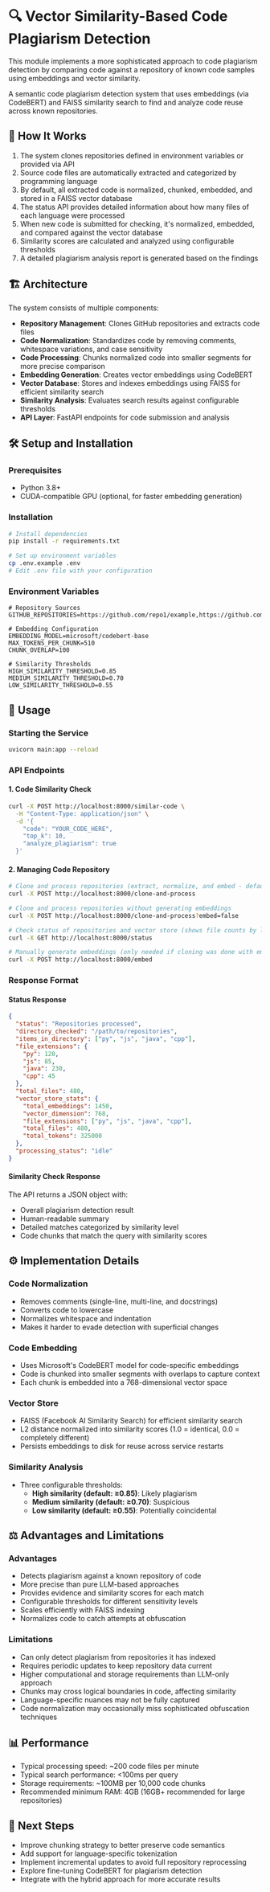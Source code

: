 # 🔍 Vector Similarity-Based Code Plagiarism Detection

This module implements a more sophisticated approach to code plagiarism detection by comparing code against a repository of known code samples using embeddings and vector similarity.

A semantic code plagiarism detection system that uses embeddings (via CodeBERT) and FAISS similarity search to find and analyze code reuse across known repositories.

## 🧩 How It Works

1. The system clones repositories defined in environment variables or provided via API
2. Source code files are automatically extracted and categorized by programming language
3. By default, all extracted code is normalized, chunked, embedded, and stored in a FAISS vector database
4. The status API provides detailed information about how many files of each language were processed
5. When new code is submitted for checking, it's normalized, embedded, and compared against the vector database
6. Similarity scores are calculated and analyzed using configurable thresholds
7. A detailed plagiarism analysis report is generated based on the findings

## 🏗️ Architecture

The system consists of multiple components:

- **Repository Management**: Clones GitHub repositories and extracts code files
- **Code Normalization**: Standardizes code by removing comments, whitespace variations, and case sensitivity
- **Code Processing**: Chunks normalized code into smaller segments for more precise comparison
- **Embedding Generation**: Creates vector embeddings using CodeBERT
- **Vector Database**: Stores and indexes embeddings using FAISS for efficient similarity search
- **Similarity Analysis**: Evaluates search results against configurable thresholds
- **API Layer**: FastAPI endpoints for code submission and analysis

## 🛠️ Setup and Installation

### Prerequisites
- Python 3.8+
- CUDA-compatible GPU (optional, for faster embedding generation)

### Installation
```bash
# Install dependencies
pip install -r requirements.txt

# Set up environment variables
cp .env.example .env
# Edit .env file with your configuration
```

### Environment Variables
```
# Repository Sources
GITHUB_REPOSITORIES=https://github.com/repo1/example,https://github.com/repo2/example

# Embedding Configuration
EMBEDDING_MODEL=microsoft/codebert-base
MAX_TOKENS_PER_CHUNK=510
CHUNK_OVERLAP=100

# Similarity Thresholds
HIGH_SIMILARITY_THRESHOLD=0.85
MEDIUM_SIMILARITY_THRESHOLD=0.70
LOW_SIMILARITY_THRESHOLD=0.55
```

## 🚀 Usage

### Starting the Service
```bash
uvicorn main:app --reload
```

### API Endpoints

#### 1. Code Similarity Check
```bash
curl -X POST http://localhost:8000/similar-code \
  -H "Content-Type: application/json" \
  -d '{
    "code": "YOUR_CODE_HERE",
    "top_k": 10,
    "analyze_plagiarism": true
  }'
```

#### 2. Managing Code Repository
```bash
# Clone and process repositories (extract, normalize, and embed - default behavior)
curl -X POST http://localhost:8000/clone-and-process

# Clone and process repositories without generating embeddings
curl -X POST http://localhost:8000/clone-and-process?embed=false

# Check status of repositories and vector store (shows file counts by language)
curl -X GET http://localhost:8000/status

# Manually generate embeddings (only needed if cloning was done with embed=false)
curl -X POST http://localhost:8000/embed
```

### Response Format

#### Status Response
```json
{
  "status": "Repositories processed",
  "directory_checked": "/path/to/repositories",
  "items_in_directory": ["py", "js", "java", "cpp"],
  "file_extensions": {
    "py": 120,
    "js": 85,
    "java": 230,
    "cpp": 45
  },
  "total_files": 480,
  "vector_store_stats": {
    "total_embeddings": 1450,
    "vector_dimension": 768,
    "file_extensions": ["py", "js", "java", "cpp"],
    "total_files": 480,
    "total_tokens": 325000
  },
  "processing_status": "idle"
}
```

#### Similarity Check Response
The API returns a JSON object with:
- Overall plagiarism detection result
- Human-readable summary
- Detailed matches categorized by similarity level
- Code chunks that match the query with similarity scores

## ⚙️ Implementation Details

### Code Normalization
- Removes comments (single-line, multi-line, and docstrings)
- Converts code to lowercase
- Normalizes whitespace and indentation
- Makes it harder to evade detection with superficial changes

### Code Embedding
- Uses Microsoft's CodeBERT model for code-specific embeddings
- Code is chunked into smaller segments with overlaps to capture context
- Each chunk is embedded into a 768-dimensional vector space

### Vector Store
- FAISS (Facebook AI Similarity Search) for efficient similarity search
- L2 distance normalized into similarity scores (1.0 = identical, 0.0 = completely different)
- Persists embeddings to disk for reuse across service restarts

### Similarity Analysis
- Three configurable thresholds:
  - **High similarity (default: ≥0.85)**: Likely plagiarism
  - **Medium similarity (default: ≥0.70)**: Suspicious
  - **Low similarity (default: ≥0.55)**: Potentially coincidental

## ⚖️ Advantages and Limitations

### Advantages
- Detects plagiarism against a known repository of code
- More precise than pure LLM-based approaches
- Provides evidence and similarity scores for each match
- Configurable thresholds for different sensitivity levels
- Scales efficiently with FAISS indexing
- Normalizes code to catch attempts at obfuscation

### Limitations
- Can only detect plagiarism from repositories it has indexed
- Requires periodic updates to keep repository data current
- Higher computational and storage requirements than LLM-only approach
- Chunks may cross logical boundaries in code, affecting similarity
- Language-specific nuances may not be fully captured
- Code normalization may occasionally miss sophisticated obfuscation techniques

## 📊 Performance

- Typical processing speed: ~200 code files per minute
- Typical search performance: <100ms per query
- Storage requirements: ~100MB per 10,000 code chunks
- Recommended minimum RAM: 4GB (16GB+ recommended for large repositories)

## 🔄 Next Steps

- Improve chunking strategy to better preserve code semantics
- Add support for language-specific tokenization
- Implement incremental updates to avoid full repository reprocessing
- Explore fine-tuning CodeBERT for plagiarism detection
- Integrate with the hybrid approach for more accurate results